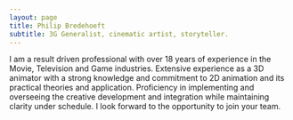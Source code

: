 ```yaml
---
layout: page
title: Philip Bredehoeft
subtitle: 3G Generalist, cinematic artist, storyteller.
---
```


I am a result driven professional with over 18 years of experience in the Movie, Television and Game industries. Extensive experience as a 3D animator with a strong knowledge and commitment to 2D animation and its practical theories and application. Proficiency in implementing and overseeing the creative development and integration while maintaining clarity under schedule. I look forward to the opportunity to join your team.